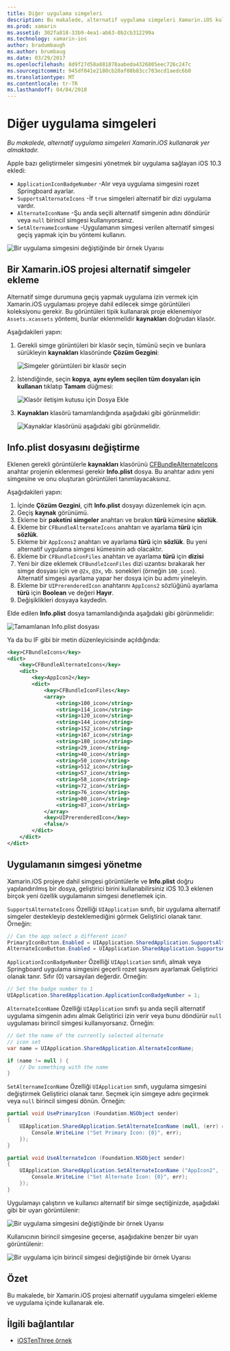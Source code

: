 ```yaml
---
title: Diğer uygulama simgeleri
description: Bu makalede, alternatif uygulama simgeleri Xamarin.iOS kullanarak yer almaktadır.
ms.prod: xamarin
ms.assetid: 302fa818-33b9-4ea1-ab63-0b2cb312299a
ms.technology: xamarin-ios
author: bradumbaugh
ms.author: brumbaug
ms.date: 03/29/2017
ms.openlocfilehash: 8d9f27d58a881878aabeda4326805eec726c247c
ms.sourcegitcommit: 945df041e2180cb20af08b83cc703ecd1aedc6b0
ms.translationtype: MT
ms.contentlocale: tr-TR
ms.lasthandoff: 04/04/2018
---
```

# <a name="alternate-app-icons"></a>Diğer uygulama simgeleri

_Bu makalede, alternatif uygulama simgeleri Xamarin.iOS kullanarak yer almaktadır._

Apple bazı geliştirmeler simgesini yönetmek bir uygulama sağlayan iOS 10.3 ekledi:

 - `ApplicationIconBadgeNumber` -Alır veya uygulama simgesini rozet Springboard ayarlar.
 - `SupportsAlternateIcons` -İf `true` simgeleri alternatif bir dizi uygulama vardır.
 - `AlternateIconName` -Şu anda seçili alternatif simgenin adını döndürür veya `null` birincil simgesi kullanıyorsanız.
 - `SetAlternameIconName` -Uygulamanın simgesi verilen alternatif simgesi geçiş yapmak için bu yöntemi kullanın.

![](alternate-app-icons-images/icons04.png "Bir uygulama simgesini değiştiğinde bir örnek Uyarısı")

<a name="Adding-Alternate-Icons" />

## <a name="adding-alternate-icons-to-a-xamarinios-project"></a>Bir Xamarin.iOS projesi alternatif simgeler ekleme

Alternatif simge durumuna geçiş yapmak uygulama izin vermek için Xamarin.iOS uygulaması projeye dahil edilecek simge görüntüleri koleksiyonu gerekir. Bu görüntüleri tipik kullanarak proje eklenemiyor `Assets.xcassets` yöntemi, bunlar eklenmelidir **kaynakları** doğrudan klasör.

Aşağıdakileri yapın:

1. Gerekli simge görüntüleri bir klasör seçin, tümünü seçin ve bunlara sürükleyin **kaynakları** klasöründe **Çözüm Gezgini**:

    ![](alternate-app-icons-images/icons00.png "Simgeler görüntüleri bir klasör seçin")

2. İstendiğinde, seçin **kopya**, **aynı eylem seçilen tüm dosyaları için kullanan** tıklatıp **Tamam** düğmesi:

    ![](alternate-app-icons-images/icons02.png "Klasör iletişim kutusu için Dosya Ekle")

3. **Kaynakları** klasörü tamamlandığında aşağıdaki gibi görünmelidir:

    ![](alternate-app-icons-images/icons01.png "Kaynaklar klasörünü aşağıdaki gibi görünmelidir.")

<a name="Modifying-the-Info.plist-File" />

## <a name="modifying-the-infoplist-file"></a>Info.plist dosyasını değiştirme

Eklenen gerekli görüntülerle **kaynakları** klasörünü [CFBundleAlternateIcons](https://developer.apple.com/library/content/documentation/General/Reference/InfoPlistKeyReference/Articles/CoreFoundationKeys.html#//apple_ref/doc/uid/TP40009249-SW13) anahtar projenin eklenmesi gerekir **Info.plist** dosya. Bu anahtar adını yeni simgesine ve onu oluşturan görüntüleri tanımlayacaksınız.

Aşağıdakileri yapın:

1. İçinde **Çözüm Gezgini**, çift **Info.plist** dosyayı düzenlemek için açın.
2. Geçiş **kaynak** görünümü.
3. Ekleme bir **paketini simgeler** anahtarı ve bırakın **türü** kümesine **sözlük**.
4. Ekleme bir `CFBundleAlternateIcons` anahtarı ve ayarlama **türü** için **sözlük**.
5. Ekleme bir `AppIcons2` anahtarı ve ayarlama **türü** için **sözlük**. Bu yeni alternatif uygulama simgesi kümesinin adı olacaktır.
6. Ekleme bir `CFBundleIconFiles` anahtarı ve ayarlama **türü** için **dizisi**
7. Yeni bir dize eklemek `CFBundleIconFiles` dizi uzantısı bırakarak her simge dosyası için ve `@2x`, `@3x`, vb. sonekleri (örneğin `100_icon`). Alternatif simgesi ayarlama yapar her dosya için bu adımı yineleyin.
8. Ekleme bir `UIPrerenderedIcon` anahtarını `AppIcons2` sözlüğünü ayarlama **türü** için **Boolean** ve değeri **Hayır**.
9. Değişiklikleri dosyaya kaydedin.

Elde edilen **Info.plist** dosya tamamlandığında aşağıdaki gibi görünmelidir:

![](alternate-app-icons-images/icons03.png "Tamamlanan Info.plist dosyası")

Ya da bu IF gibi bir metin düzenleyicisinde açıldığında:

```xml
<key>CFBundleIcons</key>
<dict>
    <key>CFBundleAlternateIcons</key>
    <dict>
        <key>AppIcon2</key>
        <dict>
            <key>CFBundleIconFiles</key>
            <array>
                <string>100_icon</string>
                <string>114_icon</string>
                <string>120_icon</string>
                <string>144_icon</string>
                <string>152_icon</string>
                <string>167_icon</string>
                <string>180_icon</string>
                <string>29_icon</string>
                <string>40_icon</string>
                <string>50_icon</string>
                <string>512_icon</string>
                <string>57_icon</string>
                <string>58_icon</string>
                <string>72_icon</string>
                <string>76_icon</string>
                <string>80_icon</string>
                <string>87_icon</string>
            </array>
            <key>UIPrerenderedIcon</key>
            <false/>
        </dict>
    </dict>
</dict>
```

<a name="Managing-the-Apps-Icon" />

## <a name="managing-the-apps-icon"></a>Uygulamanın simgesi yönetme 

Xamarin.iOS projeye dahil simgesi görüntülerle ve **Info.plist** doğru yapılandırılmış bir dosya, geliştirici birini kullanabilirsiniz iOS 10.3 eklenen birçok yeni özellik uygulamanın simgesi denetlemek için.

`SupportsAlternateIcons` Özelliği `UIApplication` sınıfı, bir uygulama alternatif simgeler destekleyip desteklemediğini görmek Geliştirici olanak tanır. Örneğin:

```csharp
// Can the app select a different icon?
PrimaryIconButton.Enabled = UIApplication.SharedApplication.SupportsAlternateIcons;
AlternateIconButton.Enabled = UIApplication.SharedApplication.SupportsAlternateIcons;
```

`ApplicationIconBadgeNumber` Özelliği `UIApplication` sınıfı, almak veya Springboard uygulama simgesini geçerli rozet sayısını ayarlamak Geliştirici olanak tanır. Sıfır (0) varsayılan değerdir. Örneğin:

```csharp
// Set the badge number to 1
UIApplication.SharedApplication.ApplicationIconBadgeNumber = 1;
```

`AlternateIconName` Özelliği `UIApplication` sınıfı şu anda seçili alternatif uygulama simgenin adını almak Geliştirici izin verir veya bunu döndürür `null` uygulaması birincil simgesi kullanıyorsanız. Örneğin:

```csharp
// Get the name of the currently selected alternate
// icon set
var name = UIApplication.SharedApplication.AlternateIconName;

if (name != null ) {
    // Do something with the name
}
```

`SetAlternameIconName` Özelliği `UIApplication` sınıfı, uygulama simgesini değiştirmek Geliştirici olanak tanır. Seçmek için simgeye adını geçirmek veya `null` birincil simgesi dönün. Örneğin:

```csharp
partial void UsePrimaryIcon (Foundation.NSObject sender)
{
    UIApplication.SharedApplication.SetAlternateIconName (null, (err) => {
        Console.WriteLine ("Set Primary Icon: {0}", err);
    });
}

partial void UseAlternateIcon (Foundation.NSObject sender)
{
    UIApplication.SharedApplication.SetAlternateIconName ("AppIcon2", (err) => {
        Console.WriteLine ("Set Alternate Icon: {0}", err);
    });
}
```

Uygulamayı çalıştırın ve kullanıcı alternatif bir simge seçtiğinizde, aşağıdaki gibi bir uyarı görüntülenir:

![](alternate-app-icons-images/icons04.png "Bir uygulama simgesini değiştiğinde bir örnek Uyarısı")

Kullanıcının birincil simgesine geçerse, aşağıdakine benzer bir uyarı görüntülenir:

![](alternate-app-icons-images/icons05.png "Bir uygulama için birincil simgesi değiştiğinde bir örnek Uyarısı")

<a name="Summary" />

## <a name="summary"></a>Özet

Bu makalede, bir Xamarin.iOS projesi alternatif uygulama simgeleri ekleme ve uygulama içinde kullanarak ele.



## <a name="related-links"></a>İlgili bağlantılar

- [iOSTenThree örnek](https://developer.xamarin.com/samples/ios/iOS10/iOSTenThree)
